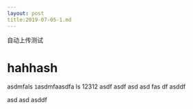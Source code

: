 ```yaml
---
layout: post
title:2019-07-05-1.md
---
```

自动上传测试
# hahhash
asdmfals
`1`asdmfaasdfa ls
12312
asdf asdf asd 
asd 
fas
df 
asddf
 
 asd 
 asd 
 asddf